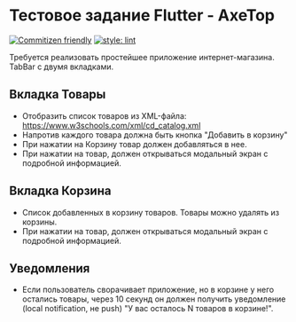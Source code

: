 # Тестовое задание Flutter - AxeTop

[![Commitizen friendly](https://img.shields.io/badge/commitizen-friendly-brightgreen.svg)](http://commitizen.github.io/cz-cli/)
[![style: lint](https://img.shields.io/badge/style-lint-4BC0F5.svg)](https://pub.dev/packages/lint)

Требуется реализовать простейшее приложение интернет-магазина.
TabBar с двумя вкладками.

## Вкладка Товары

 - Отобразить список товаров из XML-файла: https://www.w3schools.com/xml/cd_catalog.xml
 - Напротив каждого товара должна быть кнопка "Добавить в корзину"
 - При нажатии на Корзину товар должен добавляться в нее.
 - При нажатии на товар, должен открываться модальный экран с подробной информацией.

## Вкладка Корзина

 - Список добавленных в корзину товаров. Товары можно удалять из корзины.
 - При нажатии на товар, должен открываться модальный экран с подробной информацией.

## Уведомления

 - Если пользователь сворачивает приложение, но в корзине у него остались товары, через 10 секунд он должен получить уведомление (local notification, не push) "У вас осталось N товаров в корзине!".


